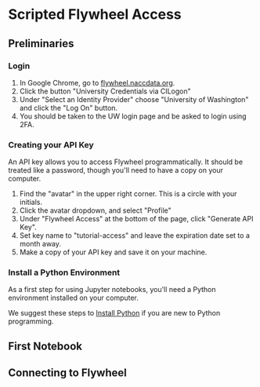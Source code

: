 # Scripted Flywheel Access

## Preliminaries

### Login

1. In Google Chrome, go to [flywheel.naccdata.org](https://flywheel.naccdata.org).
2. Click the button "University Credentials via CILogon"
3. Under "Select an Identity Provider" choose "University of Washington" and click the "Log On" button.
4. You should be taken to the UW login page and be asked to login using 2FA.

### Creating your API Key

An API key allows you to access Flywheel programmatically.
It should be treated like a password, though you'll need to have a copy on your computer.

1. Find the "avatar" in the upper right corner. 
   This is a circle with your initials.
2. Click the avatar dropdown, and select "Profile"
3. Under "Flywheel Access" at the bottom of the page, click "Generate API Key".
4. Set key name to "tutorial-access" and leave the expiration date set to a month away.
5. Make a copy of your API key and save it on your machine.

### Install a Python Environment

As a first step for using Jupyter notebooks, you'll need a Python environment installed on your computer.

We suggest these steps to
[Install Python](https://swcarpentry.github.io/python-novice-inflammation/#install-python)
if you are new to Python programming.

## First Notebook

## Connecting to Flywheel

